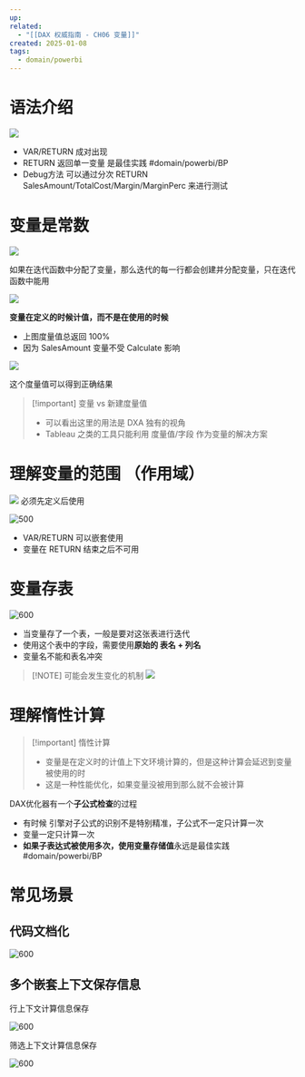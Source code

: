 ```yaml
---
up: 
related:
  - "[[DAX 权威指南 - CH06 变量]]"
created: 2025-01-08
tags:
  - domain/powerbi
---
```


# 语法介绍

![](https://s1.vika.cn/space/2025/01/08/9d01c0655ce641b6b2a8c1960166a8c8)


- VAR/RETURN 成对出现
- RETURN 返回单一变量 是最佳实践 #domain/powerbi/BP
- Debug方法 可以通过分次 RETURN SalesAmount/TotalCost/Margin/MarginPerc 来进行测试

# 变量是常数

![](https://s1.vika.cn/space/2025/01/08/405f9d3bb6654a22869f501d79ba67ce)

如果在迭代函数中分配了变量，那么迭代的每一行都会创建并分配变量，只在迭代函数中能用

![](https://s1.vika.cn/space/2025/01/08/0de6eb8b36b64c4d9c322fd2c32f3cb2)

**变量在定义的时候计值，而不是在使用的时候**
- 上图度量值总返回 100%
- 因为 SalesAmount 变量不受 Calculate 影响


![](https://s1.vika.cn/space/2025/01/08/af3c503e7cf0482194e0faaa451f75eb)

这个度量值可以得到正确结果


> [!important] 变量 vs 新建度量值
> - 可以看出这里的用法是 DXA 独有的视角
> - Tableau 之类的工具只能利用 度量值/字段 作为变量的解决方案


# 理解变量的范围 （作用域）


![](https://s1.vika.cn/space/2025/01/08/5e53838c02a945339b48df77b33c03d2)
必须先定义后使用



![500](https://s1.vika.cn/space/2024/03/25/cfddb5616b8742e480091650be724b83)

- VAR/RETURN 可以嵌套使用
- 变量在 RETURN 结束之后不可用

# 变量存表

![600](https://s1.vika.cn/space/2024/03/25/2e08298ae40843a5b9e2e2b8fde369c3)

- 当变量存了一个表，一般是要对这张表进行迭代
- 使用这个表中的字段，需要使用**原始的 表名 + 列名**
- 变量名不能和表名冲突


> [!NOTE] 可能会发生变化的机制
> ![](https://s1.vika.cn/space/2025/01/08/62a26bd540604d5594a92a59c7b21584)

# 理解惰性计算


> [!important] 惰性计算
> - 变量是在定义时的计值上下文环境计算的，但是这种计算会延迟到变量被使用的时
> - 这是一种性能优化，如果变量没被用到那么就不会被计算


DAX优化器有一个**子公式检查**的过程
- 有时候 引擎对子公式的识别不是特别精准，子公式不一定只计算一次
- 变量一定只计算一次 
- **如果子表达式被使用多次，使用变量存储值**永远是最佳实践 #domain/powerbi/BP 


# 常见场景

## 代码文档化

![600](https://s1.vika.cn/space/2024/03/25/c3ca96eed99a401b95e8494a45edab75)


## 多个嵌套上下文保存信息

行上下文计算信息保存

![600](https://s1.vika.cn/space/2024/03/25/c87325271ae949828258c972f88d8cd9)

筛选上下文计算信息保存

![600](https://s1.vika.cn/space/2024/03/25/9857a3038b4f423d93a3ecce862ff64b)
